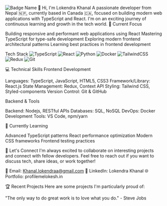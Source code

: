 ![Badge Name](https://img.shields.io/badge/TEXT-COLOR?style=for-the-badge&logo=LOGO&logoColor=white)
👋 Hi, I'm Lokendra Khanal
A passionate developer from Nepal 🇳🇵, currently based in Canada 🇨🇦, focused on building modern web applications with TypeScript and React. I'm on an exciting journey of continuous learning and growth in the tech world.
🚀 Current Focus

Building responsive and performant web applications using React
Mastering TypeScript for type-safe development
Exploring modern frontend architectural patterns
Learning best practices in frontend development

Tech Stack
![TypeScript](https://img.shields.io/badge/typescript-%23007ACC.svg?style=for-the-badge&logo=typescript&logoColor=white)
![React](https://img.shields.io/badge/react-%2320232a.svg?style=for-the-badge&logo=react&logoColor=%2361DAFB)
![Python](https://img.shields.io/badge/python-3670A0?style=for-the-badge&logo=python&logoColor=ffdd54)
![Docker](https://img.shields.io/badge/docker-%230db7ed.svg?style=for-the-badge&logo=docker&logoColor=white)
![TailwindCSS](https://img.shields.io/badge/tailwindcss-%2338B2AC.svg?style=for-the-badge&logo=tailwind-css&logoColor=white)
![Redux](https://img.shields.io/badge/redux-%23593d88.svg?style=for-the-badge&logo=redux&logoColor=white)
![Git](https://img.shields.io/badge/git-%23F05033.svg?style=for-the-badge&logo=git&logoColor=white)

💻 Technical Skills
Frontend Development

Languages: TypeScript, JavaScript, HTML5, CSS3
Framework/Library: React.js
State Management: Redux, Context API
Styling: Tailwind CSS, Styled-components
Version Control: Git & GitHub

Backend & Tools

Backend: Nodejs, RESTful APIs
Databases: SQL, NoSQL
DevOps: Docker
Development Tools: VS Code, npm/yarn

🌱 Currently Learning

Advanced TypeScript patterns
React performance optimization
Modern CSS frameworks
Frontend testing practices

🤝 Let's Connect
I'm always excited to collaborate on interesting projects and connect with fellow developers. Feel free to reach out if you want to discuss tech, share ideas, or work together!

📧 Email: Khanal.lokendraa@gmail.com
💼 LinkedIn: Lokendra Khanal
🌐 Portfolio: profilemelokesh.in


🏆 Recent Projects
Here are some projects I'm particularly proud of:


"The only way to do great work is to love what you do." - Steve Jobs
